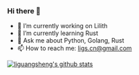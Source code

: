 ### Hi there 👋

<!--
**liguangsheng/liguangsheng** is a ✨ _special_ ✨ repository because its `README.md` (this file) appears on your GitHub profile.

Here are some ideas to get you started:

- 🔭 I’m currently working on ...
- 🌱 I’m currently learning ...
- 👯 I’m looking to collaborate on ...
- 🤔 I’m looking for help with ...
- 💬 Ask me about ...
- 📫 How to reach me: ...
- 😄 Pronouns: ...
- ⚡ Fun fact: ...
-->

- 🔭 I’m currently working on Lilith
- 🌱 I’m currently learning Rust
- 💬 Ask me about Python, Golang, Rust
- 📫 How to reach me: ligs.cn@gmail.com

[![liguangsheng's github stats](https://github-readme-stats.vercel.app/api?username=liguangsheng&count_private=true&show_icons=true&theme=radical)](https://github.com/anuraghazra/github-readme-stats)
